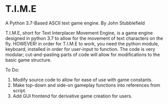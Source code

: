 # T.I.M.E
A Python 3.7-Based ASCII text game engine.
By John Stubblefield

T.I.M.E, short for Text Interplacer Movement Engine, is a game engine designed in python 3.7 to allow for the movement of text characters on the fly. HOWEVER! in order for T.I.M.E to work, you need the python module, keyboard, installed in order for user-input to function. The code is very modular; cut-and-pasting parts of code will allow for modifications to the basic game structure.

To Do:
1. Modify source code to allow for ease of use with game constants.
2. Make top-down and side-on gameplay functions into references from script.
3. Add GUI frontend for derivative game creation for users.
